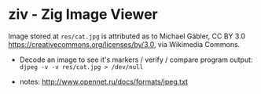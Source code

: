 # ziv - Zig Image Viewer

Image stored at `res/cat.jpg` is attributed as to Michael Gäbler, CC BY 3.0 <https://creativecommons.org/licenses/by/3.0>, via Wikimedia Commons.

* Decode an image to see it's markers / verify / compare program output: `djpeg -v -v res/cat.jpg > /dev/null`

* notes: http://www.opennet.ru/docs/formats/jpeg.txt
